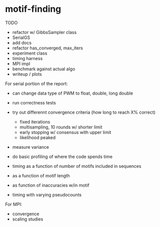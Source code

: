 # motif-finding

TODO
- refactor w/ GibbsSampler class
- SerialGS
- add docs
- refactor has\_converged, max\_iters
- experiment class
- timing harness
- MPI impl
- benchmark against actual algo
- writeup / plots

For serial portion of the report:
- can change data type of PWM to float, double, long double
- run correctness tests
- try out differennt convergence criteria (how long to reach X% correct)
	- fixed iterations
	- multisampling, 10 rounds w/ shorter limit
	- early stopping w/ consensus with upper limit
	- likelihood peaked
- measure variance

- do basic profiling of where the code spends time
- timing as a function of number of motifs included in sequences
- as a function of motif length
- as function of inaccuracies w/in motif
- timing with varying pseudocounts

For MPI:
- convergence
- scaling studies
